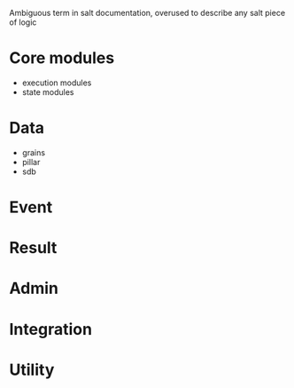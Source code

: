 Ambiguous term in salt documentation, overused to describe any salt piece of logic

# Core modules
 - execution modules
 - state modules

# Data
 - grains
 - pillar
 - sdb
# Event
 
# Result
# Admin
# Integration
# Utility